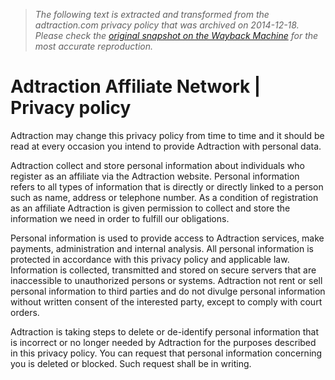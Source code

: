 > *The following text is extracted and transformed from the adtraction.com privacy policy that was archived on 2014-12-18. Please check the [original snapshot on the Wayback Machine](https://web.archive.org/web/20141218205110id_/http%3A//adtraction.com/en/privacy) for the most accurate reproduction.*

# Adtraction Affiliate Network | Privacy policy

Adtraction may change this privacy policy from time to time and it should be read at every occasion you intend to provide Adtraction with personal data.

Adtraction collect and store personal information about individuals who register as an affiliate via the Adtraction website. Personal information refers to all types of information that is directly or directly linked to a person such as name, address or telephone number. As a condition of registration as an affiliate Adtraction is given permission to collect and store the information we need in order to fulfill our obligations.

Personal information is used to provide access to Adtraction services, make payments, administration and internal analysis. All personal information is protected in accordance with this privacy policy and applicable law. Information is collected, transmitted and stored on secure servers that are inaccessible to unauthorized persons or systems. Adtraction not rent or sell personal information to third parties and do not divulge personal information without written consent of the interested party, except to comply with court orders.

Adtraction is taking steps to delete or de-identify personal information that is incorrect or no longer needed by Adtraction for the purposes described in this privacy policy. You can request that personal information concerning you is deleted or blocked. Such request shall be in writing.
